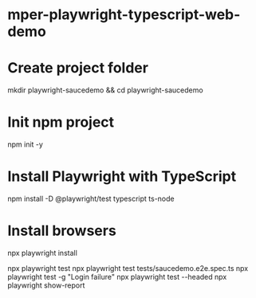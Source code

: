# mper-playwright-typescript-web-demo

# Create project folder
mkdir playwright-saucedemo && cd playwright-saucedemo

# Init npm project
npm init -y

# Install Playwright with TypeScript
npm install -D @playwright/test typescript ts-node

# Install browsers
npx playwright install

npx playwright test
npx playwright test tests/saucedemo.e2e.spec.ts
npx playwright test -g "Login failure"
npx playwright test --headed
npx playwright show-report

